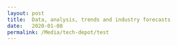 ```yaml
---
layout: post
title:  Data, analysis, trends and industry forecasts
date:   2020-01-08
permalink: /Media/tech-depot/test
---
```

